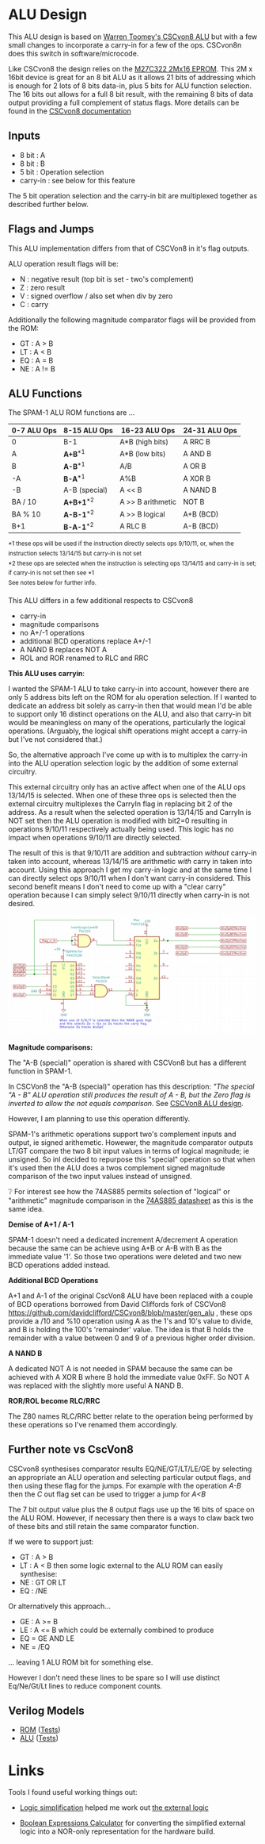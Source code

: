 # ALU Design 

This ALU design is based on [Warren Toomey's CSCvon8 ALU](https://github.com/DoctorWkt/CSCvon8/blob/master/Docs/CSCvon8_design.md) but with a few small changes to incorporate a carry-in for a few of the ops. CSCvon8n does this switch in software/microcode. 

Like CSCvon8 the design relies on the [M27C322 2Mx16 EPROM](http://pdf.datasheetcatalog.com/datasheet/stmicroelectronics/6184.pdf). This 2M x 16bit device is great for an 8 bit ALU as it allows 21 bits of addressing which is enough for 2 lots of 8 bits data-in, plus 5 bits for ALU function selection. The 16 bits out allows for a full 8 bit result, with the remaining 8 bits of data output providing a full complement of status flags. More details can be found in the [CSCvon8 documentation](https://github.com/DoctorWkt/CSCvon8/blob/master/Docs/CSCvon8_design.md) 

Inputs
----

- 8 bit : A
- 8 bit : B
- 5 bit : Operation selection 
- carry-in : see below for this feature

The 5 bit operation selection and the carry-in bit are multiplexed together as described further below.

Flags and Jumps
----

This ALU implementation differs from that of CSCVon8 in it's flag outputs.

ALU operation result flags will be:
- N : negative result (top bit is set - two's complement)
- Z : zero result
- V : signed overflow / also set when div by zero
- C : carry

Additionally the following magnitude comparator flags will be provided from the ROM:
- GT : A > B 
- LT : A < B
- EQ : A = B
- NE : A != B


ALU Functions
----

The SPAM-1 ALU ROM functions are ...

| 0-7 ALU Ops | 8-15 ALU Ops            | 16-23 ALU Ops     | 24-31 ALU Ops |
|-------------|-------------------------|-------------------|---------------|
| 0           | B-1                     | A\*B (high bits)  | A RRC B       |
| A           | __A+B__<sup>\*1</sup>   | A\*B (low bits)   | A AND B       |
| B           | __A-B__<sup>\*1</sup>   | A/B               | A OR B        |
| -A          | __B-A__<sup>\*1</sup>   | A%B               | A XOR B       |
| -B          | A-B (special)           | A << B            | A NAND B      |
| BA / 10     | __A+B+1__<sup>\*2</sup> | A >> B arithmetic | NOT B         |
| BA % 10     | __A-B-1__<sup>\*2</sup> | A >> B logical    | A+B (BCD)     |
| B+1         | __B-A-1__<sup>\*2</sup> | A RLC B           | A-B (BCD)     |

<sup>
*1 these ops will be used if the instruction directly selects ops 9/10/11, or, when the instruction selects 13/14/15 but carry-in is not set<br/>
*2 these ops are selected when the instruction is selecting ops 13/14/15 and carry-in is set; if carry-in is not set then see *1<br>
See notes below for further info.
</sup>

This ALU differs in a few additional respects to CSCvon8
- carry-in 
- magnitude comparisons
- no A+/-1 operations
- additional BCD operations replace A+/-1
- A NAND B replaces NOT A
- ROL and ROR renamed to RLC and RRC

**This ALU uses carryin**:

I wanted the SPAM-1 ALU to take carry-in into account, however there are only 5 address bits left on the ROM for alu operation selection.
If I wanted to dedicate an address bit solely as carry-in then that would mean I'd be able to support only 16 distinct operations on the ALU, and also 
 that carry-in bit would be meaningless on many of the operations, particularly the logical operations. (Arguably, the logical shift operations might accept a carry-in but I've not considered that.)

So, the alternative approach I've come up with is to multiplex the carry-in into the ALU operation selection logic by the addition of some external circuitry. 

This external circuitry only has an active affect when one of the ALU ops 13/14/15 is selected. When one of these three ops is selected then the external circuitry multiplexes the CarryIn flag in replacing bit 2 of the address. As a result when the selected operation is 13/14/15 and CarryIn is NOT set then the ALU operation is modified with bit2=0 resulting in operations 9/10/11 respectively actually being used. This logic has no impact when operations 9/10/11 are directly selected.

The result of this is that 9/10/11 are addition and subtraction *without* carry-in taken into account, whereas 13/14/15 are arithmetic *with* carry in taken into account.
Using this approach I get my carry-in logic and at the same time I can directly select ops 9/10/11 when I don't want carry-in considered. This second benefit means I don't need to come up with a "clear carry" operation because I can simply select 9/10/11 directly when carry-in is not desired.

![alu external logic](alu_external_logic-new.png)


**Magnitude comparisons:**

The "A-B (special)" operation is shared with CSCVon8 but has a different function in SPAM-1. 

In CSCVon8 the "A-B (special)" operation has this description: *"The special "A - B" ALU operation still produces the result of A - B, but the Zero flag is inverted to allow the not equals comparison.*
See [CSCVon8 ALU design](https://github.com/DoctorWkt/CSCvon8/blob/2b362a9e793238ebd150855a6dd6c5987674c7c6/Docs/CSCvon8_design.md). 

However, I am planning to use this operation differently.

SPAM-1's arithmetic operations support two's complement inputs and output, ie signed arithemetic. Howewer, the magnitude comparator outputs LT/GT compare the two 8 bit input values in terms of logical magnitude; ie unsigned.
So inI decided to repurpose this "special" operation so that when it's used then the ALU does a twos complement signed magnitude comparison of the two input values instead of unsigned. 

:grey_question: For interest see how the 74AS885 permits selection of "logical" or "arithmetic" magnitude comparison in the [74AS885 datasheet](https://www.ti.com/lit/ds/symlink/sn74as885.pdf?ts=1592517566383&ref_url=https%253A%252F%252Fwww.google.com%252F) as this is the same idea. 

**Demise of A+1 / A-1**

SPAM-1 doesn't need a dedicated increment A/decrement A operation because the same can be achieve using A+B or A-B with B as the immediate value '1'. So those two operations were deleted and two new BCD operations added instead. 

**Additional BCD Operations**

A+1 and A-1 of the original CscVon8 ALU have been replaced with a couple of BCD operations borrowed from David Cliffords fork of CSCVon8 https://github.com/davidclifford/CSCvon8/blob/master/gen_alu , these ops provide a /10 and %10 operation using A as the 1's and 10's value to divide, and B is holding the 100's 'remainder' value. The idea is that B holds the remainder with a value between 0 and 9 of a previous higher order division.

**A NAND B**

A dedicated NOT A is not needed in SPAM because the same can be achieved with A XOR B where B hold the immediate value 0xFF. So NOT A was replaced with the slightly more useful A NAND B.

**ROR/ROL become RLC/RRC**

The Z80 names RLC/RRC better relate to the operation being performed by these operations so I've renamed them accordingly.


Further note vs CscVon8
----

CSCvon8 synthesises comparator results EQ/NE/GT/LT/LE/GE by selecting an appropriate an ALU operation and selecting particular output flags, and then using these flag for the jumps. For example with the operation _A-B_ then the _C_ out flag set can be used to trigger a jump for _A<B_ 

The 7 bit output value plus the 8 output flags use up the 16 bits of space on the ALU ROM. However, if necessary then there is a ways to claw back two of these bits and still retain the same comparator function.

If we were to support just: 
- GT : A > B
- LT : A < B
then some logic external to the ALU ROM can easily synthesise:
- NE : GT OR LT
- EQ : /NE

Or alternatively this approach... 
- GE : A >= B
- LE : A <= B
which could be externally combined to produce
- EQ = GE AND LE
- NE = /EQ

... leaving 1 ALU ROM bit for something else.

However I don't need these lines to be spare so I will use distinct Eq/Ne/Gt/Lt lines to reduce component counts.

## Verilog Models

- [ROM](../verilog/rom/rom.v) ([Tests](../verilog/rom/test.v))
- [ALU](../verilog/alu/alu_code.v) ([Tests](../verilog/alu/test.v))

# Links

Tools I found useful working things out:

- [Logic simplification](http://www.32x8.com/index.html) helped me work out [the external logic](http://www.32x8.com/sop5_____A-B-C-D-E_____m_9-10-11-13-14-15___________option-0_____889788875878823595647)

- [Boolean Expressions Calculator](https://www.dcode.fr/boolean-expressions-calculator) for converting the simplified external logic into a NOR-only representation for the hardware build.
